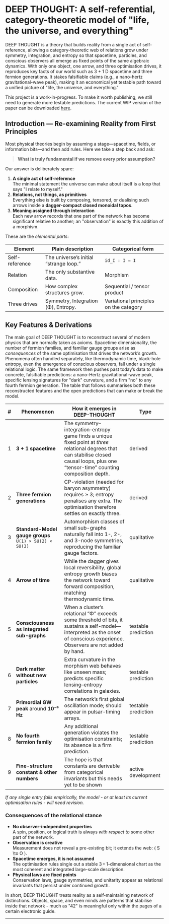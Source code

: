 
# DEEP THOUGHT: A self-referential, category-theoretic model of "life, the universe, and everything"

DEEP THOUGHT is a theory that builds reality from a single act of self-reference, allowing a category-theoretic web of relations grow under symmetry, integration, and entropy so that spacetime, particles, and conscious observers all emerge as fixed points of the  same algebraic dynamics. With only one object, one arrow, and three optimisation drives, it reproduces key facts of our world such as 3 + 1 D spacetime and three fermion generations. It stakes falsifiable claims (e.g., a nano-hertz gravitational-wave peak), making it an economical yet testable path toward a unified picture of "life, the universe, and everything."

This project is a work-in-progress. To make it worth publishing, we still need to generate more testable predictions. The current WIP version of the paper can be downloaded [here](https://github.com/muellerberndt/deep-tought/blob/main/paper/DEEP_THOUGHT_v0.1.pdf). 

## Introduction — Re-examining Reality from First Principles

Most physical theories begin by assuming a stage—spacetime, fields, or information bits—and then add rules. Here we take a step back and ask:

> **What is truly fundamental if we remove every prior assumption?**

Our answer is deliberately spare:

1. **A single act of self-reference**  
   The minimal statement the universe can make about itself is a loop that says "I relate to myself."
2. **Relations, not things, as primitives**  
   Everything else is built by composing, tensored, or dualising such arrows inside a **dagger-compact closed monoidal topos**.  
3. **Meaning assigned through interaction**  
   Each new arrow records that one part of the network has become significant relative to another; an "observation" is exactly this addition of a morphism.  

These are the *elemental parts*:

| Element | Plain description | Categorical form |
|---------|-------------------|------------------|
| Self-reference | The universe’s initial “strange loop.” | `id_I : I → I` |
| Relation | The only substantive data. | Morphism |
| Composition | How complex structures grow. | Sequential / tensor product |
| Three drives | Symmetry, Integration (Φ), Entropy. | Variational principles on the category |

## Key Features & Derivations

The main goal of DEEP THOUGHT is to reconstruct several of modern physics that are normally taken as axioms. Spacetime dimensionality, the number of fermion families, and familiar gauge groups arise as *consequences* of the same optimisation that drives the network’s growth. Phenomena often handled separately, like thermodynamic time, black-hole entropy, even the emergence of conscious observers, fall under a single relational logic. The same framework then pushes past today’s data to make concrete, falsifiable predictions: a nano-Hertz gravitational-wave peak, specific lensing signatures for "dark" curvature, and a firm "no" to any fourth fermion generation.  The table that follows summarises both these reconstructed features and the open predictions that can make or break the model.

| # | Phenomenon | How it emerges in DEEP-THOUGHT | Type |
|---|------------|--------------------------------|--------|
| 1 | **3 + 1 spacetime** | The symmetry–integration–entropy game finds a unique fixed point at *three* relational degrees that can stabilise closed causal loops, plus one “tensor-time” counting composition depth. | derived |
| 2 | **Three fermion generations** | CP-violation (needed for baryon asymmetry) requires ≥ 3; entropy penalises any extra.  The optimisation therefore settles on exactly three. | derived |
| 3 | **Standard-Model gauge groups** `U(1) × SU(2) × SU(3)` | Automorphism classes of small sub-graphs naturally fall into 1-, 2-, and 3-node symmetries, reproducing the familiar gauge factors. | qualitative |
| 4 | **Arrow of time** | While the dagger gives local reversibility, global entropy growth biases the network toward forward composition, matching thermodynamic time. | qualitative |
| 5 | **Consciousness as integrated sub-graphs** | When a cluster’s relational “Φ” exceeds some threshold of bits, it sustains a self-model—interpreted as the onset of conscious experience. Observers are not added by hand. | testable prediction |
| 6 | **Dark matter without new particles** | Extra curvature in the morphism web behaves like unseen mass; predicts specific lensing–entropy correlations in galaxies. | testable prediction |
| 7 | **Primordial GW peak** around **10⁻⁸ Hz** | The network’s first global oscillation mode; should appear in pulsar-timing arrays. | testable prediction |
| 8 | **No fourth fermion family** | Any additional generation violates the optimisation constraints; its absence is a firm prediction. | testable prediction |
| 9 | **Fine-structure constant & other numbers** | The hope is that constants are derivable from categorical invariants but this needs yet to be shown | active development |

*If any single entry fails empirically, the model - or at least its current optimisation rules - will need revision.*

### Consequences of the relational stance

* **No observer-independent properties**  
  A spin, position, or logical truth is always *with respect to* some other part of the network.  
* **Observation is creative**  
  Measurement does not reveal a pre-existing bit; it extends the web: \( S \to O \).  
* **Spacetime emerges, it is not assumed**  
  The optimisation rules single out a stable 3 + 1-dimensional chart as the most coherent and integrated large-scale description.  
* **Physical laws are fixed points**  
  Conservation laws, gauge symmetries, and unitarity appear as relational invariants that persist under continued growth.  

In short, DEEP THOUGHT treats reality as a self-maintaining network of distinctions.  Objects, space, and even minds are patterns that stabilise inside that network - much as "42" is meaningful only within the pages of a certain electronic guide.

--- 

